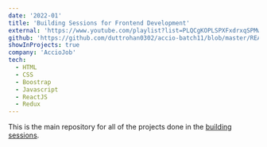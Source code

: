 ```yaml
---
date: '2022-01'
title: 'Building Sessions for Frontend Development'
external: 'https://www.youtube.com/playlist?list=PLQCgKOPLSPXFxdrxqSPMwFoDc3_v_rS85'
github: 'https://github.com/duttrohan0302/accio-batch11/blob/master/README.md'
showInProjects: true
company: 'AccioJob'
tech:
  - HTML
  - CSS
  - Boostrap
  - Javascript
  - ReactJS
  - Redux
---
```


This is the main repository for all of the projects done in the [building sessions](#).
